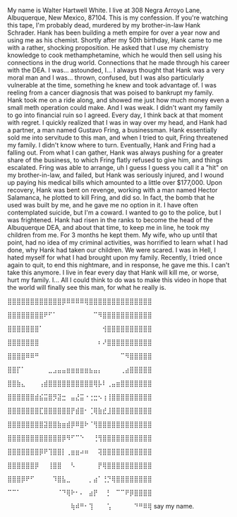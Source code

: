 My name is Walter Hartwell White. I live at 308 Negra Arroyo Lane, Albuquerque, New Mexico, 87104.
This is my confession. If you're watching this tape, I'm probably dead, murdered by my brother-in-law Hank Schrader.
Hank has been building a meth empire for over a year now and using me as his chemist. Shortly after my 50th birthday,
Hank came to me with a rather, shocking proposition. He asked that I use my chemistry knowledge to cook methamphetamine,
which he would then sell using his connections in the drug world. Connections that he made through his career with the DEA.
I was... astounded, I... I always thought that Hank was a very moral man and I was... thrown, confused, but I was also particularly vulnerable at the time,
something he knew and took advantage of. I was reeling from a cancer diagnosis that was poised to bankrupt my family. Hank took me on a ride along, and showed me just how much money even a small
meth operation could make. And I was weak.
I didn't want my family to go into financial ruin so I agreed. Every day,
I think back at that moment with regret. I quickly realized that I was in way over my head,
and Hank had a partner, a man named Gustavo Fring, a businessman. Hank essentially sold me
into servitude to this man, and when I tried to quit, Fring threatened my family. I didn't know where to turn. Eventually,
Hank and Fring had a falling out. From what I can gather, Hank was always pushing for a greater share of the business,
to which Fring flatly refused to give him, and things escalated. Fring was able to arrange, uh I guess I guess you call it a "hit"
on my brother-in-law, and failed, but Hank was seriously injured, and I wound up paying his medical bills which amounted to a little over $177,000.
Upon recovery, Hank was bent on revenge, working with a man named Hector Salamanca, he plotted to kill Fring, and did so. In fact, the bomb that he used was built by me,
and he gave me no option in it. I have often contemplated suicide, but I'm a coward. I wanted to go to the police, but I was frightened.
Hank had risen in the ranks to become the head of the Albuquerque DEA, and about that time, to keep me in line, he took my children from me.
For 3 months he kept them. My wife, who up until that point, had no idea of my criminal activities, was horrified to learn what I had done, why Hank had taken our children.
We were scared. I was in Hell, I hated myself for what I had brought upon my family. Recently, I tried once again to quit, to end this nightmare, and in response, he gave me this.
I can't take this anymore. I live in fear every day that Hank will kill me, or worse, hurt my family. I... All I could think to do was to make this video in hope that the world will finally see this man,
for what he really is.

⣿⣿⣿⣿⣿⣿⣿⣿⣿⣿⣿⣿⡿⠿⠿⠿⠿⢿⣿⣿⣿⣿⣿⣿⣿⣿⣿⣿⣿⣿⣿⣿

⣿⣿⣿⣿⣿⣿⣿⣿⠟⠋⠁⠀⠀⠀⠀⠀⠀⠀⠀⠉⠻⣿⣿⣿⣿⣿⣿⣿⣿⣿⣿⣿

⣿⣿⣿⣿⣿⣿⣿⠁⠀⠀⠀⠀⠀⠀⠀⠀⠀⠀⠀⠀⠀⢺⣿⣿⣿⣿⣿⣿⣿⣿⣿⣿

⣿⣿⣿⣿⣿⣿⣿⠀⠀⠀⠀⠀⠀⠀⠀⠀⠀⠀⠀⠀⠆⠜⣿⣿⣿⣿⣿⣿⣿⣿⣿⣿

⣿⣿⣿⣿⠿⠿⠛⠀⠀⠀⠀⠀⠀⠀⠀⠀⠀⠀⠀⠀⠀⠀⠀⠀⠀⠉⠻⣿⣿⣿⣿⣿

⣿⣿⡏⠁⠀⠀⠀⠀⠀⣀⣠⣤⣤⣶⣶⣶⣶⣶⣦⣤⡄⠀⠀⠀⠀⢀⣴⣿⣿⣿⣿⣿

⣿⣿⣷⣄⠀⠀⠀⢠⣾⣿⣿⣿⣿⣿⣿⣿⣿⣿⣿⢿⡧⠇⢀⣤⣶⣿⣿⣿⣿⣿⣿⣿

⣿⣿⣿⣿⣿⣿⣾⣮⣭⣿⡻⣽⣒⠀⣤⣜⣭⠐⢐⣒⠢⢰⢸⣿⣿⣿⣿⣿⣿⣿⣿⣿

⣿⣿⣿⣿⣿⣿⣿⣏⣿⣿⣿⣿⣿⣿⡟⣾⣿⠂⢈⢿⣷⣞⣸⣿⣿⣿⣿⣿⣿⣿⣿⣿

⣿⣿⣿⣿⣿⣿⣿⣿⣽⣿⣿⣷⣶⣾⡿⠿⣿⠗⠈⢻⣿⣿⣿⣿⣿⣿⣿⣿⣿⣿⣿⣿

⣿⣿⣿⣿⣿⣿⣿⣿⣿⣿⣿⣿⡿⠻⠋⠉⠑⠀⠀⢘⢻⣿⣿⣿⣿⣿⣿⣿⣿⣿⣿⣿

⣿⣿⣿⣿⣿⣿⣿⡿⠟⢹⣿⣿⡇⢀⣶⣶⠴⠶⠀⠀⢽⣿⣿⣿⣿⣿⣿⣿⣿⣿⣿⣿

⣿⣿⣿⣿⣿⣿⡿⠀⠀⢸⣿⣿⠀⠀⠣⠀⠀⠀⠀⠀⡟⢿⣿⣿⣿⣿⣿⣿⣿⣿⣿⣿

⣿⣿⣿⡿⠟⠋⠀⠀⠀⠀⠹⣿⣧⣀⠀⠀⠀⠀⡀⣴⠁⢘⡙⢿⣿⣿⣿⣿⣿⣿⣿⣿

⠉⠉⠁⠀⠀⠀⠀⠀⠀⠀⠀⠈⠙⢿⠗⠂⠄⠀⣴⡟⠀⠀⡃⠀⠉⠉⠟⡿⣿⣿⣿⣿

⠀⠀⠀⠀⠀⠀⠀⠀⠀⠀⠀⠀⠀⠀⢷⠾⠛⠂⢹⠀⠀⠀⢡⠀⠀⠀⠀⠀⠙⠛⠿⢿
say my name.
